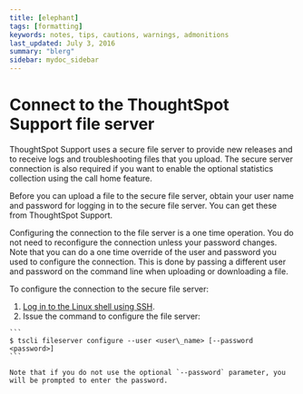 ```yaml
---
title: [elephant]
tags: [formatting]
keywords: notes, tips, cautions, warnings, admonitions
last_updated: July 3, 2016
summary: "blerg"
sidebar: mydoc_sidebar
---
```

# Connect to the ThoughtSpot Support file server

ThoughtSpot Support uses a secure file server to provide new releases and to receive logs and troubleshooting files that you upload. The secure server connection is also required if you want to enable the optional statistics collection using the call home feature.

Before you can upload a file to the secure file server, obtain your user name and password for logging in to the secure file server. You can get these from ThoughtSpot Support.

Configuring the connection to the file server is a one time operation. You do not need to reconfigure the connection unless your password changes. Note that you can do a one time override of the user and password you used to configure the connection. This is done by passing a different user and password on the command line when uploading or downloading a file.

To configure the connection to the secure file server:

1.   [Log in to the Linux shell using SSH](login_console.html#). 
2.   Issue the command to configure the file server: 

    ```
    $ tscli fileserver configure --user <user\_name> [--password <password>]
    ```

    Note that if you do not use the optional `--password` parameter, you will be prompted to enter the password.


